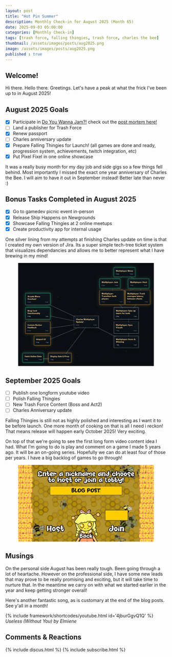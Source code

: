 ```yaml
---
layout: post
title: "Hot Pin Summer"
description: Monthly Check-in for August 2025 (Month 65)
date: 2025-09-03 05:00:00
categories: [Monthly Check-in]
tags: [trash force, falling thingies, trash force, charles the bee]
thumbnail: /assets/images/posts/aug2025.png
image: /assets/images/posts/aug2025.png
published : true
---
```


## Welcome!
Hi there. Hello there. Greetings. Let's have a peak at what the frick I've been up to in August 2025!


## August 2025 Goals 
  - [x] Participate in [Do You Wanna Jam?!](https://itch.io/jam/do-you-wanna-jam-2025) check out the [post mortem here!](/blog/2025-08-25-Ship-Happens-Post-Mortem/)
  - [ ] Land a publisher for Trash Force
  - [x] Renew passport
  - [ ] Charles anniversary update
  - [x] Prepare Falling Thingies for Launch! (all games are done and ready, progression system, achievements, twitch integration, etc)
  - [x] Put Pixel Fixel in one online showcase

It was a really busy month for my day job and side gigs so a few things fell behind. Most importantly I missed the exact one year anniversary of Charles the Bee. I will aim to have it out in September instead! Better late than never :)

## Bonus Tasks Completed in August 2025
  - [x] Go to gamedev picnic event in-person
  - [x] Release Ship Happens on Newgrounds
  - [x] Showcase Falling Thingies at 2 online meetups
  - [x] Create productivity app for internal usage

One silver lining from my attempts at finishing Charles update on time is that I created my own version of Jira. Its a super simple tech-tree ticket system that visualizes dependancies and allows me to better represent what I have brewing in my mind!


<figure style="text-align: center;">
<img src="/assets/images/posts/productivitytree.PNG" alt="Calvin at Falling Thingies Booth">
</figure>   


## September 2025 Goals 
  - [ ] Publish one longform youtube video 
  - [ ] Polish Falling Thingies 
  - [ ] New Trash Force Content (Boss and Act2)
  - [ ] Charles Anniversary update

Falling Thingies is still not as highly polished and interesting as I want it to be before launch. One more month of cooking on that is all I need i reckon! That means release will happen early October 2025! Very exciting. 

On top of that we're going to see the first long form video content idea I had. What I'm going to do is play and comment on a game I made 5 years ago. It will be an on-going series. Hopefully we can do at least four of those per years. I have a big backlog of games to go through!

<figure style="text-align: center;">
<img src="/assets/images/posts/charlesmulti.png" alt="Infernus Falling Thingies Level">
</figure>   



## Musings
On the personal side August has been really tough. Been going through a lot of heartache. However on the professional side, I have some new leads that may prove to be really promising and exciting, but it will take time to nurture that. In the meantime we carry on with what we started earlier in the year and keep getting stronger overall!

Here's another fantastic song, as is customary at the end of the blog posts. See y'all in a month!

{% include framework/shortcodes/youtube.html id='4jburGgvQ1Q' %}
_Useless (Without You) by Elmiene_

## Comments & Reactions

{% include discus.html %}
{% include subscribe.html %}